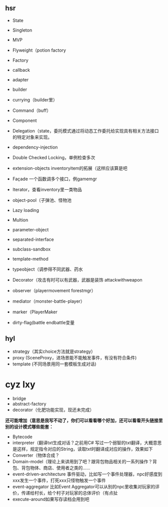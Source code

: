 ## hsr

- State
- Singleton
- MVP
- Flyweight（potion factory
- Factory
- callback
- adapter
- builder
- currying（builder里）
- Command（buff）

- Component
- Delegation（state，委托模式通过将动态工作委托给实现具有相关方法接口的特定对象来实现。
- dependency-injection
- Double Checked Locking，单例检查多次
- extension-objects inventoryitem的拓展（这样应该算是吧
- Façade 一个函数调多个接口，例gamemgr
- Iterator，查看inventory里一类物品
- object-pool（子弹池、怪物池
- Lazy loading
- Multion

- parameter-object
- separated-interface
- subclass-sandbox
- template-method
- typeobject（调参得不同武器、药水
- Decorator（攻击有时可以有武器，武器是装饰 attackwithweapon
- observer（playermovement forestmgr）
- mediator（monster-battle-player）
- marker（PlayerMaker
- dirty-flag(battle endbattle变量

## hyl

- strategy（其实choice方法就是strategy）
- proxy (SceneProxy，进场景能不能触发事件，有没有符合条件)
- template (不同场景用同一套模板生成对话)

# cyz lxy

- bridge
- abstract-factory
- decorator（化肥功能实现，现还未完成）

**还可能增加（意思是我写不动了，你们可以看看哪个好加，还可以看看开头链接里别的设计模式哪些能套：**

- Bytecode
- interpreter（翻译txt生成对话？之前用C# 写过一个弱智的txt翻译，大概意思是这样，规定指令对应的String，读取txt时翻译成对应的操作，效果如下
- Converter（物体合成？
- Domain-model（理论上来讲用到了吧？跟背包物品相关的一系列操作？背包、背包物体、商店、使用者之类的……
- event-driven-architecture 事件驱动，比如写一个事件处理器，npc好感度到xxx发生一个事件，打死xxx只怪物触发一个事件
- event-aggregator 比如Event Aggregator可以从别的npc里收集对玩家的评价，传递给村长，给个村子对玩家的总体评价（有点扯
- execute-around如果写存读档会用到吧

